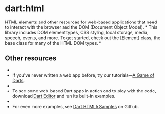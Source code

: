 # dart:html


HTML elements and other resources for web-based applications that need to
interact with the browser and the DOM (Document Object Model).
 *
This library includes DOM element types, CSS styling, local storage,
media, speech, events, and more.
To get started,
check out the [Element] class, the base class for many of the HTML
DOM types.
 *
## Other resources
 *
* If you've never written a web app before, try our
tutorials&mdash;[A Game of Darts](http://dartlang.org/docs/tutorials).
 *
* To see some web-based Dart apps in action and to play with the code,
download
[Dart Editor](http://www.dartlang.org/#get-started)
and run its built-in examples.
 *
* For even more examples, see
[Dart HTML5 Samples](https://github.com/dart-lang/dart-html5-samples)
on Github.
 

